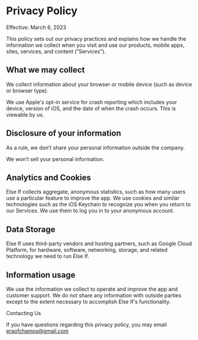 # Privacy Policy 

Effective: March 6, 2023
                                                                      
This policy sets out our privacy practices and explains how we handle the information we collect when you visit and use our products, mobile apps, sites, services, and content (“Services”).

## What we may collect

We collect information about your browser or mobile device (such as device or browser type). 

We use Apple's opt-in service for crash reporting which includes your device, version of iOS, and the date of when the crash occurs. This is viewable by us. 

## Disclosure of your information

As a rule, we don’t share your personal information outside the company.

We won’t sell your personal information.
               
## Analytics and Cookies

Else If collects aggregate, anonymous statistics, such as how many users use a particular feature to improve the app. We use cookies and similar technologies such as the iOS Keychain to recognize you when you return to our Services. We use them to log you in to your anonymous account.

## Data Storage

Else If uses third-party vendors and hosting partners, such as Google Cloud Platform, for hardware, software, networking, storage, and related technology we need to run Else If.

## Information usage

We use the information we collect to operate and improve the app and customer support. We do not share any information with outside parties except to the extent necessary to accomplish Else If's functionality.

Contacting Us

If you have questions regarding this privacy policy, you may email eraofchamps@gmail.com
